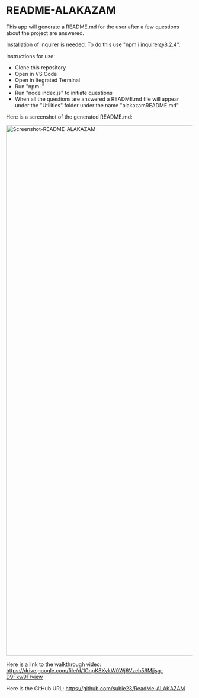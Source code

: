 # README-ALAKAZAM

This app will generate a README.md for the user after a few questions about the project are answered.

Installation of inquirer is needed. To do this use "npm i inquirer@8.2.4".

Instructions for use:
- Clone this repository
- Open in VS Code
- Open in Itegrated Terminal
- Run "npm i"
- Run "node index.js" to initiate questions
- When all the questions are answered a README.md file will appear under the "Utilities" folder under the name "alakazamREADME.md"

Here is a screenshot of the generated README.md:

<img width="1432" alt="Screenshot-README-ALAKAZAM" src="https://user-images.githubusercontent.com/105945177/210282091-b79e3687-7ab2-49ef-99ff-fbe8bdf0e1ed.png">

Here is a link to the walkthrough video:
https://drive.google.com/file/d/1CnpK8XykW0Wj6Vzeh56Mjjsg-D9Fxw9F/view

Here is the GitHub URL:
https://github.com/subie23/ReadMe-ALAKAZAM

